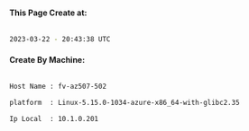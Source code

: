 
   
#### This Page Create at:

```bash

2023-03-22 - 20:43:38 UTC

```

#### Create By Machine:

```bash

Host Name : fv-az507-502

platform  : Linux-5.15.0-1034-azure-x86_64-with-glibc2.35

Ip Local  : 10.1.0.201

```

